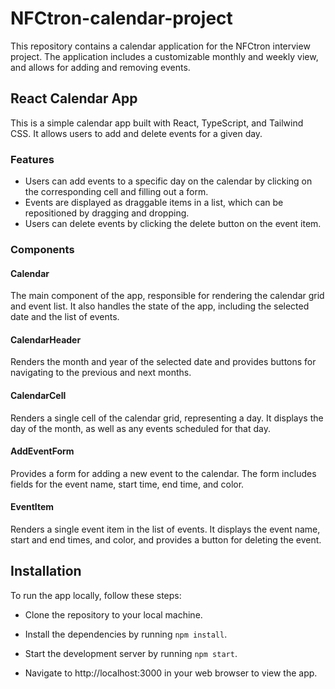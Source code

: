 # NFCtron-calendar-project
This repository contains a calendar application for the NFCtron interview project. The application includes a customizable monthly and weekly view, and allows for adding and removing events.

## React Calendar App
This is a simple calendar app built with React, TypeScript, and Tailwind CSS. It allows users to add and delete events for a given day.

### Features
- Users can add events to a specific day on the calendar by clicking on the corresponding cell and filling out a form.
- Events are displayed as draggable items in a list, which can be repositioned by dragging and dropping.
- Users can delete events by clicking the delete button on the event item.

### Components

#### Calendar
The main component of the app, responsible for rendering the calendar grid and event list. It also handles the state of the app, including the selected date and the list of events.

#### CalendarHeader
Renders the month and year of the selected date and provides buttons for navigating to the previous and next months.

#### CalendarCell
Renders a single cell of the calendar grid, representing a day. It displays the day of the month, as well as any events scheduled for that day.

#### AddEventForm
Provides a form for adding a new event to the calendar. The form includes fields for the event name, start time, end time, and color.

#### EventItem
Renders a single event item in the list of events. It displays the event name, start and end times, and color, and provides a button for deleting the event.

## Installation
To run the app locally, follow these steps:

- Clone the repository to your local machine.

- Install the dependencies by running `npm install`.

- Start the development server by running `npm start`.

- Navigate to http://localhost:3000 in your web browser to view the app.
